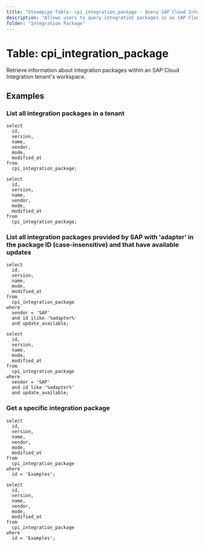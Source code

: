 ```yaml
---
title: "Steampipe Table: cpi_integration_package - Query SAP Cloud Integration integration packages using SQL"
description: "Allows users to query integration packages in an SAP Cloud Integration tenant. This table provides information about integration packages, including integration package ID, version, name, description, vendor, mode, and more."
folder: "Integration Package"
---
```


# Table: cpi_integration_package

Retrieve information about integration packages within an SAP Cloud Integration tenant's workspace.

## Examples

### List all integration packages in a tenant

```sql+postgres
select
  id,
  version,
  name,
  vendor,
  mode,
  modified_at
from
  cpi_integration_package;
```

```sql+sqlite
select
  id,
  version,
  name,
  vendor,
  mode,
  modified_at
from
  cpi_integration_package;
```

### List all integration packages provided by SAP with 'adapter' in the package ID (case-insensitive) and that have available updates

```sql+postgres
select
  id,
  version,
  name,
  mode,
  modified_at
from
  cpi_integration_package
where
  vendor = 'SAP'
  and id ilike '%adapter%'
  and update_available;
```

```sql+sqlite
select
  id,
  version,
  name,
  mode,
  modified_at
from
  cpi_integration_package
where
  vendor = 'SAP'
  and id like '%adapter%'
  and update_available;
```

### Get a specific integration package

```sql+postgres
select
  id,
  version,
  name,
  vendor,
  mode,
  modified_at
from
  cpi_integration_package
where
  id = 'Examples';
```

```sql+sqlite
select
  id,
  version,
  name,
  vendor,
  mode,
  modified_at
from
  cpi_integration_package
where
  id = 'Examples';
```
